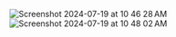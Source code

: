 ![Screenshot 2024-07-19 at 10 46 28 AM](https://github.com/user-attachments/assets/6178fce9-49fd-4d06-9f56-7c4c46772456)
![Screenshot 2024-07-19 at 10 48 02 AM](https://github.com/user-attachments/assets/af274479-dd6a-40da-8f81-16a11e2bb7ce)
